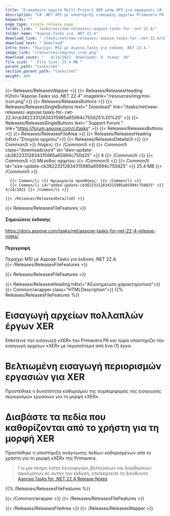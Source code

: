 ```yaml
---
title: "Εισαγάγετε αρχεία Multi Project XER μέσω API για εφαρμογές C#, ASP.NET"
description: "C# .NET API με υποστήριξη εισαγωγής αρχείων Primavera P6 XER πολλαπλών έργων, βελτιωμένη εισαγωγή περιορισμών εργασιών για XER, ανάγνωση Πεδίων καθορισμένων από το χρήστη για μορφή XER."
keywords: ""
page_type: single_release_page
folder_link: " tasks/net/new-releases/-aspose.tasks-for-.net-22.4/"
folder_name: "Aspose.Tasks για .NET 22.4"
download_link: " /tasks/net/new-releases/-aspose.tasks-for-.net-22.4/cb38223312834315985a65994c750d25"
download_text: " Download"
Intro_text: "Περιέχει MSI με Aspose.Tasks για έκδοση .NET 22.4."
image_link: "/resources/img/msi-icon.png"
download_count: "   4/14/2022  Downloads: 4  Views: 10"
file_size: "  File Size: 25.4 MB "
parent_path: "tasks/net"
section_parent_path: "tasks/net"
weight: 466
---
```


{{< Releases/ReleasesWapper >}}
{{< Releases/ReleasesHeading H2txt="Aspose.Tasks για .NET 22.4" imagelink="/resources/img/msi-icon.png">}}
{{< Releases/ReleasesButtons >}}
{{< Releases/ReleasesSingleButtons text=" Download" link="/tasks/net/new-releases/-aspose.tasks-for-.net-22.4/cb38223312834315985a65994c750d25%20%20" >}}
{{< Releases/ReleasesSingleButtons text=" Support Forum " link="https://forum.aspose.com/c/tasks" >}}
{{< Releases/ReleasesButtons >}}
{{< Releases/ReleasesFileArea >}}
{{< Releases/ReleasesHeading h4txt="Στοιχεία αρχείου">}}
{{< Releases/ReleasesDetailsUl >}}
{{< Common/li >}} Λήψεις: {{< /Common/li >}}
{{< Common/li class="downloadcount" id="dwn-update-cb38223312834315985a65994c750d25" >}} 4 {{< /Common/li >}}
{{< Common/li >}} Μέγεθος αρχείου: {{< /Common/li >}}
{{< Common/li id="size-update-cb38223312834315985a65994c750d25" >}} 25.4 MB {{< /Common/li >}}

      {{< Common/li >}} Ημερομηνία προσθήκης: {{< /Common/li >}}
      {{< Common/li id="added-update-cb38223312834315985a65994c750d25" >}} 4/14/2022 {{< /Common/li >}}

    {{< /Releases/ReleasesDetailsUl >}}

{{< Releases/ReleasesFileFeatures >}}
<h4>Σημειώσεις έκδοσης</h4><div> <a href="https://docs.aspose.com/tasks/net/aspose-tasks-for-net-22-4-release-notes/">https://docs.aspose.com/tasks/net/aspose-tasks-for-net-22-4-release-notes/</a></div><h4> Περιγραφή</h4><div class="HTMLDescription"> Περιέχει MSI με Aspose.Tasks για έκδοση .NET 22.4.</div>
{{< /Releases/ReleasesFileFeatures >}}

{{< Releases/ReleasesFileFeatures >}}

{{< Releases/ReleasesHeading h4txt="Αξιοσημείωτα χαρακτηριστικά">}}
{{< Common/wrapper class="HTMLDescription">}}
{{% Releases/ReleasesFileFeatures %}}

# Εισαγωγή αρχείων πολλαπλών έργων XER

Επέκτεινε την εισαγωγή «XER» του Primavera P6 και τώρα υποστηρίζει την εισαγωγή αρχείων «XER» με περισσότερα από ένα (1) έργα.

# Βελτιωμένη εισαγωγή περιορισμών εργασιών για XER

Προστέθηκε η δυνατότητα καθορισμού της συμπεριφοράς της εισαγωγής περιορισμών εργασιών για τη μορφή «XER».

# Διαβάστε τα πεδία που καθορίζονται από το χρήστη για τη μορφή XER

Προστέθηκε η υποστήριξη ανάγνωσης πεδίων καθορισμένων από το χρήστη για τη μορφή «XER» της Primavera.

> Για μια πλήρη λίστα λειτουργιών, βελτιώσεων και διορθώσεων σφαλμάτων σε αυτήν την έκδοση, επισκεφτείτε τη διεύθυνση [Aspose.Tasks for .NET 22.4 Release Notes](https://docs.aspose.com/tasks/net/aspose-tasks-for-net-22-4-release-notes/).

{{% /Releases/ReleasesFileFeatures %}}

{{< /Common/wrapper >}}
{{< /Releases/ReleasesFileFeatures >}}

{{< /Releases/ReleasesFileArea >}}
{{< /Releases/ReleasesWapper >}}

